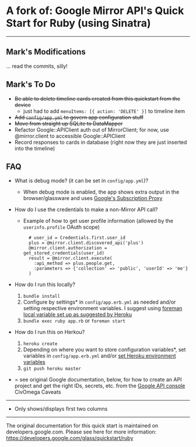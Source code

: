A fork of: Google Mirror API's Quick Start for Ruby (using Sinatra)
====

___________


Mark's Modifications
---
... read the commits, silly!

Mark's To Do
---
- ~~Be able to delete timeline cards created from this quickstart from the device~~
  - just had to add `menuItems: [{ action: 'DELETE' }]` to timeline item
- ~~Add `config/app.yml` to govern app configuration stuff~~
- ~~Move from straight up SQLite to DataMapper~~
- Refactor Google::APIClient auth out of MirrorClient; for now, use @mirror.client to accessible Google::APIClient
- Record responses to cards in database (right now they are just inserted into the timeline)

FAQ
---
- What is debug mode? (it can be set in `config/app.yml`)?
  -  When debug mode is enabled, the app shows extra output in the browser/glassware and uses [Google's Subscription Proxy](https://developers.google.com/glass/tools-downloads/subscription-proxy)

- How do I use the credentials to make a non-Mirror API call?
  - Example of how to get user profile information (allowed by the `userinfo.profile` OAuth scope)
  
    ````
      # user_id = Credentials.first.user_id
      plus = @mirror.client.discovered_api('plus')
      @mirror.client.authorization = get_stored_credentials(user_id)
      result = @mirror.client.execute(
        :api_method => plus.people.get,
        :parameters => {'collection' => 'public', 'userId' => 'me'}
      )

- How do I run this locally?
  1. `bundle install`
  2. Configure by settings* in `config/app.erb.yml` as needed and/or setting respective environment variables. I suggest using [foreman local variable set up as suggested by Heroku](https://devcenter.heroku.com/articles/config-vars#local-setup)
  3. `bundle exec ruby app.rb` or `foreman start`

- How do I run this on Herkou?
  1. `heroku create`
  2. Depending on where you want to store configuration variables*, set variables in `config/app.erb.yml` and/or [set Heroku environment variables](https://devcenter.heroku.com/articles/config-vars#setting-up-config-vars-for-a-deployed-application)
  3. `git push heroku master`

* = see original Google documentation, below, for how to create an API project and get the right IDs, secrets, etc. from the [Google API console](https://cloud.google.com/console/project)
CivOmega Caveats
---
- Only shows/displays first two columns

___________

The original documentation for this quick start is maintained on developers.google.com.
Please see here for more information:
https://developers.google.com/glass/quickstart/ruby

